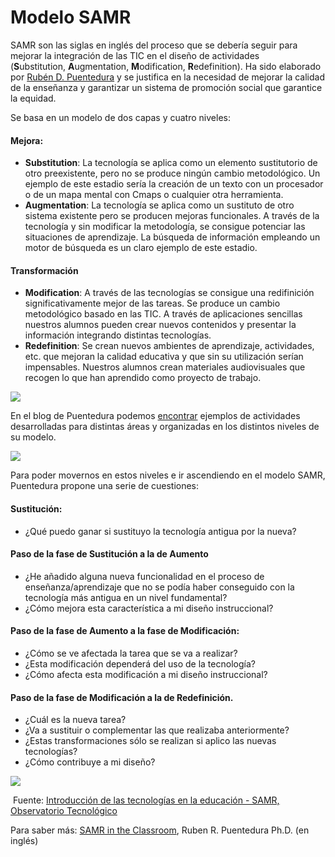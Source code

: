 
# Modelo SAMR

SAMR son las siglas en inglés del proceso que se debería seguir para mejorar la integración de las TIC en el diseño de actividades (**S**ubstitution, **A**ugmentation, **M**odification, **R**edefinition). Ha sido elaborado por [Rubén D. Puentedura](http://www.hippasus.com/rrpweblog/) y se justifica en la necesidad de mejorar la calidad de la enseñanza y garantizar un sistema de promoción social que garantice la equidad.

Se basa en un modelo de dos capas y cuatro niveles:

#### Mejora:

 * **Substitution**: La tecnología se aplica como un elemento sustitutorio de otro preexistente, pero no se produce ningún cambio metodológico. Un ejemplo de este estadio sería la creación de un texto con un procesador o de un mapa mental con Cmaps o cualquier otra herramienta.
 * **Augmentation**: La tecnología se aplica como un sustituto de otro sistema existente pero se producen mejoras funcionales. A través de la tecnología y sin modificar la metodología, se consigue potenciar las situaciones de aprendizaje. La búsqueda de información empleando un motor de búsqueda es un claro ejemplo de este estadio.

#### Transformación

 * **Modification**: A través de las tecnologías se consigue una redifinición significativamente mejor de las tareas. Se produce un cambio metodológico basado en las TIC. A través de aplicaciones sencillas nuestros alumnos pueden crear nuevos contenidos y presentar la información integrando distintas tecnologías.
 * **Redefinition**: Se crean nuevos ambientes de aprendizaje, actividades, etc. que mejoran la calidad educativa y que sin su utilización serían impensables. Nuestros alumnos crean materiales audiovisuales que recogen lo que han aprendido como proyecto de trabajo.

![](http://recursostic.educacion.es/observatorio/web/images/upload/cesar/modelos/image008.jpg)

En el blog de Puentedura podemos [encontrar](http://www.hippasus.com/rrpweblog/archives/2012/08/14/SAMR_SixExemplars.pdf) ejemplos de actividades desarrolladas para distintas áreas y organizadas en los distintos niveles de su modelo.

![](http://recursostic.educacion.es/observatorio/web/images/upload/cesar/modelos/image009.jpg)

Para poder movernos en estos niveles e ir ascendiendo en el modelo SAMR, Puentedura propone una serie de cuestiones:

#### Sustitución:

* ¿Qué puedo ganar si sustituyo la tecnología antigua por la nueva?

#### Paso de la fase de Sustitución a la de Aumento

* ¿He añadido alguna nueva funcionalidad en el proceso de enseñanza/aprendizaje que no se podía haber conseguido con la tecnología más antigua en un nivel fundamental?
* ¿Cómo mejora esta característica a mi diseño instruccional?

#### Paso de la fase de Aumento a la fase de Modificación:
- ¿Cómo se ve afectada la tarea que se va a realizar?
- ¿Esta modificación dependerá del uso de la tecnología?
- ¿Cómo afecta esta modificación a mi diseño instruccional?

#### Paso de la fase de Modificación a la de Redefinición.
- ¿Cuál es la nueva tarea?
- ¿Va a sustituir o complementar las que realizaba anteriormente?
- ¿Estas transformaciones sólo se realizan si aplico las nuevas tecnologías?
- ¿Cómo contribuye a mi diseño?

![](http://recursostic.educacion.es/observatorio/web/images/upload/cesar/modelos/image010.png)

 Fuente: [Introducción de las tecnologías en la educación - SAMR, Observatorio Tecnológico](http://recursostic.educacion.es/observatorio/web/es/cajon-de-sastre/38-cajon-de-sastre/1092-monografico-introduccion-de-las-tecnologias-en-la-educacion?start=2)

Para saber más: [SAMR in the Classroom](http://www.hippasus.com/rrpweblog/archives/2014/08/27/SAMRInTheClassroom.pdf), Ruben R. Puentedura Ph.D. (en inglés)


